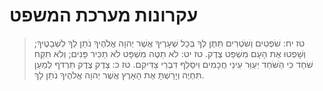 # עקרונות מערכת המשפט

> טז יח: שֹׁפְטִים וְשֹׁטְרִים תִּתֶּן לְךָ בְּכָל שְׁעָרֶיךָ אֲשֶׁר יְהוָה אֱלֹהֶיךָ נֹתֵן לְךָ לִשְׁבָטֶיךָ; וְשָׁפְטוּ אֶת הָעָם מִשְׁפַּט צֶדֶק.
> טז יט: לֹא תַטֶּה מִשְׁפָּט לֹא תַכִּיר פָּנִים; וְלֹא תִקַּח שֹׁחַד כִּי הַשֹּׁחַד יְעַוֵּר עֵינֵי חֲכָמִים וִיסַלֵּף דִּבְרֵי צַדִּיקִם.
> טז כ: צֶדֶק צֶדֶק תִּרְדֹּף לְמַעַן תִּחְיֶה וְיָרַשְׁתָּ אֶת הָאָרֶץ אֲשֶׁר יְהוָה אֱלֹהֶיךָ נֹתֵן לָךְ.
 

